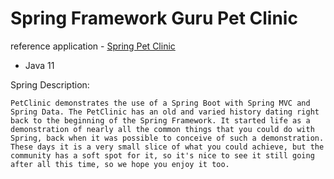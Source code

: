 # Spring Framework Guru Pet Clinic

reference application - [Spring Pet Clinic](https://github.com/spring-projects/spring-petclinic)


* Java 11


Spring Description:
```
PetClinic demonstrates the use of a Spring Boot with Spring MVC and Spring Data. The PetClinic has an old and varied history dating right back to the beginning of the Spring Framework. It started life as a demonstration of nearly all the common things that you could do with Spring, back when it was possible to conceive of such a demonstration. These days it is a very small slice of what you could achieve, but the community has a soft spot for it, so it's nice to see it still going after all this time, so we hope you enjoy it too.
```
